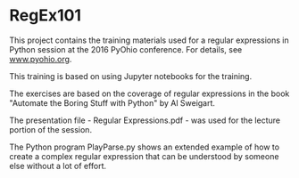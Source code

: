 # RegEx101

This project contains the training materials used for a regular expressions in Python session at the 2016 PyOhio conference.  For details, see www.pyohio.org.

This training is based on using Jupyter notebooks for the training.

The exercises are based on the coverage of regular expressions in the book "Automate the Boring Stuff with Python" by Al Sweigart.

The presentation file - Regular Expressions.pdf - was used for the lecture portion of the session.

The Python program PlayParse.py shows an extended example of how to create a complex regular expression that can be understood by someone else without a lot of effort.
